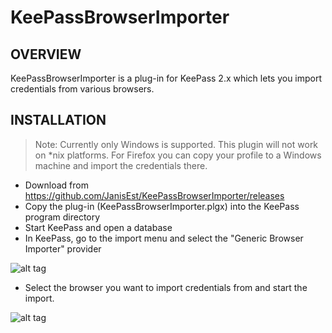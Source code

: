 KeePassBrowserImporter
=================================

OVERVIEW
-----
KeePassBrowserImporter is a plug-in for KeePass 2.x which lets you import credentials from various browsers.

INSTALLATION
-----
> Note: Currently only Windows is supported. This plugin will not work on *nix platforms. For Firefox you can copy your profile to a Windows machine and import the credentials there.
- Download from https://github.com/JanisEst/KeePassBrowserImporter/releases
- Copy the plug-in (KeePassBrowserImporter.plgx) into the KeePass program directory
- Start KeePass and open a database
- In KeePass, go to the import menu and select the "Generic Browser Importer" provider

![alt tag](https://abload.de/img/testx9u3i.jpg)

- Select the browser you want to import credentials from and start the import.

![alt tag](https://abload.de/img/testqrrc2.jpg)
